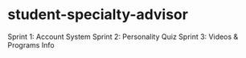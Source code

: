 # student-specialty-advisor

Sprint 1: Account System
Sprint 2: Personality Quiz
Sprint 3: Videos & Programs Info

